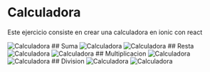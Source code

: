 # Calculadora
<p>
Este ejercicio consiste en crear una calculadora en ionic con react
</p>
<img src="/images/calculadora.png" alt="Calculadora"/>
## Suma
<img src="/images/calculadora suma.png" alt="Calculadora"/>
<img src="/images/calculadorasumaresultado.png" alt="Calculadora"/>
## Resta
<img src="/images/calcualdoraresta.png" alt="Calculadora"/>
<img src="/images/calculadorarestaresultado.png" alt="Calculadora"/>
## Multiplicacion
<img src="/images/calculadoramultiplicacion.png" alt="Calculadora"/>
<img src="/images/calculadoramultiplicacionresultado.png" alt="Calculadora"/>
## Division
<img src="/images/division.png" alt="Calculadora"/>
<img src="/images/divisionresultado.png" alt="Calculadora"/>
